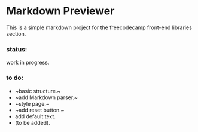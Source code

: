 # Markdown Previewer
This is a simple markdown project for the
freecodecamp front-end libraries section.

### status:
work in progress.

### to do:
- ~basic structure.~
- ~add Markdown parser.~
- ~style page.~
- ~add reset button.~
- add default text.
- (to be added).
